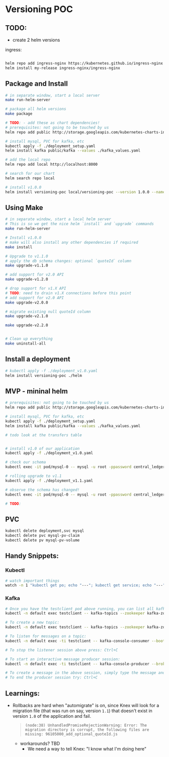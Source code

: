 # Versioning POC

## TODO:
- create 2 helm versions


ingress:
```bash

helm repo add ingress-nginx https://kubernetes.github.io/ingress-nginx
helm install my-release ingress-nginx/ingress-nginx
```

## Package and Install

```bash
# in separate window, start a local server
make run-helm-server

# package all helm versions
make package

# TODO: - add these as chart dependencies!
# prerequisites: not going to be touched by us
helm repo add public http://storage.googleapis.com/kubernetes-charts-incubator

# install mysql, PVC for kafka, etc
kubectl apply -f ./deployment_setup.yaml
helm install kafka public/kafka --values ./kafka_values.yaml

# add the local repo
helm repo add local http://localhost:8000

# search for our chart
helm search repo local

# install v1.0.0
helm install versioning-poc local/versioning-poc --version 1.0.0 --namespace 
```

## Using Make

```bash
# in separate window, start a local helm server
# This is so we get the nice helm `install` and `upgrade` commands
make run-helm-server

# Install v1.0.0
# make will also install any other dependencies if required
make install

# Upgrade to v1.1.0
# apply the db schema changes: optional `quoteId` column
make upgrade-v1.1.0

# add support for v2.0 API
make upgrade-v1.2.0

# drop support for v1.X API
# TODO: need to drain v1.X connections before this point
# add support for v2.0 API
make upgrade-v2.0.0

# migrate existing null quoteId column
make upgrade-v2.1.0

make upgrade-v2.2.0


# Clean up everything
make uninstall-all
```

## Install a deployment

```bash
# kubectl apply -f ./deployment_v1.0.yaml
helm install versioning-poc ./helm
```

## MVP - mininal helm

```bash
# prerequisites: not going to be touched by us
helm repo add public http://storage.googleapis.com/kubernetes-charts-incubator

# install mysql, PVC for kafka, etc
kubectl apply -f ./deployment_setup.yaml
helm install kafka public/kafka --values ./kafka_values.yaml

# todo look at the transfers table


# install v1.0 of our application
kubectl apply -f ./deployment_v1.0.yaml

# check our schema
kubectl exec -it pod/mysql-0 -- mysql -u root -ppassword central_ledger -e "describe settlementModel"

# rolling upgrade to v1.1
kubectl apply -f ./deployment_v1.1.yaml

# observe the schema has changed!
kubectl exec -it pod/mysql-0 -- mysql -u root -ppassword central_ledger -e "describe settlementModel"

# TODO: 

```

## PVC

```bash
kubectl delete deployment,svc mysql
kubectl delete pvc mysql-pv-claim
kubectl delete pv mysql-pv-volume

```


## Handy Snippets:

### Kubectl

```bash
# watch important things
watch -n 1 "kubectl get po; echo "---"; kubectl get service; echo "---"; kubectl get deployments"
```

### Kafka

```bash
# Once you have the testclient pod above running, you can list all kafka topics with:
kubectl -n default exec testclient -- kafka-topics --zookeeper kafka-zookeeper:2181 --list

# To create a new topic:
kubectl -n default exec testclient -- kafka-topics --zookeeper kafka-zookeeper:2181 --topic test1 --create --partitions 1 --replication-factor 1

# To listen for messages on a topic:
kubectl -n default exec -ti testclient -- kafka-console-consumer --bootstrap-server kafka:9092 --topic test1 --from-beginning

# To stop the listener session above press: Ctrl+C

# To start an interactive message producer session:
kubectl -n default exec -ti testclient -- kafka-console-producer --broker-list kafka-headless:9092 --topic test1

# To create a message in the above session, simply type the message and press "enter"
# To end the producer session try: Ctrl+C
```



## Learnings:


- Rollbacks are hard when "automigrate" is on, since Knex will look for a migration file (that was run on say, version `1.1`) that doesn't exist in version `1.0` of the application and fail.
    >`(node:38) UnhandledPromiseRejectionWarning: Error: The migration directory is corrupt, the following files are missing: 96105000_add_optional_quoteId.js`

    - workarounds? TBD 
        - We need a way to tell Knex: "I know what I'm doing here"